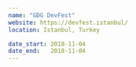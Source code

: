 ```yaml
---
name: "GDG DevFest"
website: https://devfest.istanbul/
location: Istanbul, Turkey

date_start: 2018-11-04
date_end:   2018-11-04
---
```

